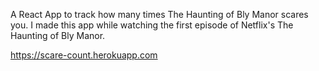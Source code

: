 A React App to track how many times The Haunting of Bly Manor scares you.
I made this app while watching the first episode of Netflix's The Haunting of Bly Manor. 

https://scare-count.herokuapp.com

